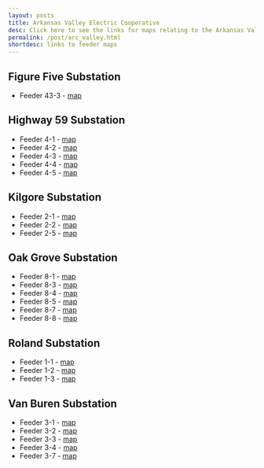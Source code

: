 ```yaml
---
layout: posts
title: Arkansas Valley Electric Cooperative
desc: Click here to see the links for maps relating to the Arkansas Valley Electric Cooperative.  This is organized by substation/feeders. 
permalink: /post/arc_valley.html
shortdesc: links to feeder maps
---
```


Figure Five Substation
--------------
* Feeder 43-3 - [map](/coop/arc_valley/sfig_five_f43_3.html)

Highway 59 Substation
--------------
* Feeder 4-1 - [map](/coop/arc_valley/shwy_59_f4_1.html)
* Feeder 4-2 - [map](/coop/arc_valley/shwy_59_f4_2.html)
* Feeder 4-3 - [map](/coop/arc_valley/shwy_59_f4_3.html)
* Feeder 4-4 - [map](/coop/arc_valley/shwy_59_f4_4.html)
* Feeder 4-5 - [map](/coop/arc_valley/shwy_59_f4_5.html)

Kilgore Substation
--------------
* Feeder 2-1 - [map](/coop/arc_valley/skilgore_f2_1.html)
* Feeder 2-2 - [map](/coop/arc_valley/skilgore_f2_2.html)
* Feeder 2-5 - [map](/coop/arc_valley/skilgore_f2_5.html)

Oak Grove Substation
---------------
* Feeder 8-1 - [map](/coop/arc_valley/soak_grove_f8_1.html)
* Feeder 8-3 - [map](/coop/arc_valley/soak_grove_f8_3.html)
* Feeder 8-4 - [map](/coop/arc_valley/soak_grove_f8_4.html)
* Feeder 8-5 - [map](/coop/arc_valley/soak_grove_f8_5.html)
* Feeder 8-7 - [map](/coop/arc_valley/soak_grove_f8_7.html)
* Feeder 8-8 - [map](/coop/arc_valley/soak_grove_f8_8.html)

Roland Substation
--------------
* Feeder 1-1 - [map](/coop/arc_valley/sroland_f1_1.html)
* Feeder 1-2 - [map](/coop/arc_valley/sroland_f1_2.html)
* Feeder 1-3 - [map](/coop/arc_valley/sroland_f1_3.html)

Van Buren Substation
-------------
* Feeder 3-1 - [map](/coop/arc_valley/svan_buren_f3_1.html)
* Feeder 3-2 - [map](/coop/arc_valley/svan_buren_f3_2.html)
* Feeder 3-3 - [map](/coop/arc_valley/svan_buren_f3_3.html)
* Feeder 3-4 - [map](/coop/arc_valley/svan_buren_f3_4.html)
* Feeder 3-7 - [map](/coop/arc_valley/svan_buren_f3_7.html)
